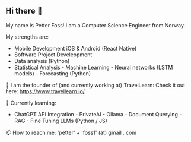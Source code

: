## Hi there 👋

My name is Petter Foss! I am a Computer Science Engineer from Norway. 

My strengths are: 
- Mobile Development iOS & Android (React Native)
- Software Project Develeopment
- Data analysis (Python)
- Statistical Analysis - Machine Learning - Neural networks (LSTM models) - Forecasting (Python)

 🔭 I am the founder of (and currently working at) TravelLearn: Check it out here: https://www.travellearn.io/

🌱 Currently learning:
 - ChatGPT API Integration - PrivateAI - Ollama - Document Querying - RAG - Fine Tuning LLMs (Python / JS)

 📫 How to reach me: 'petter' + 'foss1' (at) gmail . com



<!--
**pefo0112/pefo0112** is a ✨ _special_ ✨ repository because its `README.md` (this file) appears on your GitHub profile.

 Here are some ideas to get you started:

- 🔭 I’m currently working on ...
- 🌱 I’m currently learning ...
- 👯 I’m looking to collaborate on ...
- 🤔 I’m looking for help with ...
- 💬 Ask me about ...
- 📫 How to reach me: ...
- 😄 Pronouns: ...
- ⚡ Fun fact: ...

-->
